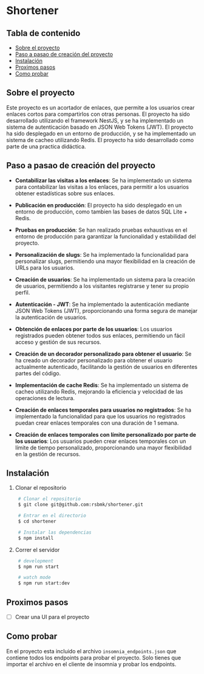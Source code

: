 # Shortener

## Tabla de contenido
   * [Sobre el proyecto](#sobre-el-proyecto)
   * [Paso a pasao de creación del proyecto](#paso-a-pasao-de-creación-del-proyecto)
   * [Instalación](#instalación)
   * [Proximos pasos](#proximos-pasos)
   * [Como probar](#como-probar)

## Sobre el proyecto
Este proyecto es un acortador de enlaces, que permite a los usuarios crear enlaces cortos para compartirlos con otras personas. El proyecto ha sido desarrollado utilizando el framework NestJS, y se ha implementado un sistema de autenticación basado en JSON Web Tokens (JWT). El proyecto ha sido desplegado en un entorno de producción, y se ha implementado un sistema de cacheo utilizando Redis. El proyecto ha sido desarrollado como parte de una practica didáctica.

## Paso a pasao de creación del proyecto

- **Contabilizar las visitas a los enlaces**: Se ha implementado un sistema para contabilizar las visitas a los enlaces, para permitir a los usuarios obtener estadísticas sobre sus enlaces.

- **Publicación en producción**: El proyecto ha sido desplegado en un entorno de producción, como tambien las bases de datos SQL Lite + Redis.

- **Pruebas en producción**: Se han realizado pruebas exhaustivas en el entorno de producción para garantizar la funcionalidad y estabilidad del proyecto.

- **Personalización de slugs**: Se ha implementado la funcionalidad para personalizar slugs, permitiendo una mayor flexibilidad en la creación de URLs para los usuarios.

- **Creación de usuarios**: Se ha implementado un sistema para la creación de usuarios, permitiendo a los visitantes registrarse y tener su propio perfil.

- **Autenticación - JWT**: Se ha implementado la autenticación mediante JSON Web Tokens (JWT), proporcionando una forma segura de manejar la autenticación de usuarios.

- **Obtención de enlaces por parte de los usuarios**: Los usuarios registrados pueden obtener todos sus enlaces, permitiendo un fácil acceso y gestión de sus recursos.

- **Creación de un decorador personalizado para obtener el usuario**: Se ha creado un decorador personalizado para obtener el usuario actualmente autenticado, facilitando la gestión de usuarios en diferentes partes del código.

- **Implementación de cache Redis**: Se ha implementado un sistema de cacheo utilizando Redis, mejorando la eficiencia y velocidad de las operaciones de lectura.

- **Creación de enlaces temporales para usuarios no registrados**: Se ha implementado la funcionalidad para que los usuarios no registrados puedan crear enlaces temporales con una duración de 1 semana.

- **Creación de enlaces temporales con límite personalizado por parte de los usuarios**: Los usuarios pueden crear enlaces temporales con un límite de tiempo personalizado, proporcionando una mayor flexibilidad en la gestión de recursos.


## Instalación

1. Clonar el repositorio

   ```bash
    # Clonar el repositorio
    $ git clone git@github.com:rsbmk/shortener.git

    # Entrar en el directorio
    $ cd shortener
   
    # Instalar las dependencias
    $ npm install
    ```

2. Correr el servidor

   ```bash
    # development
    $ npm run start

    # watch mode
    $ npm run start:dev
   ```


## Proximos pasos
- [ ] Crear una UI para el proyecto

## Como probar
En el proyecto esta incluido el archivo `insomnia_endpoints.json` que contiene todos los endpoints para probar el proyecto.
Solo tienes que importar el archivo en el cliente de insomnia y probar los endpoints.